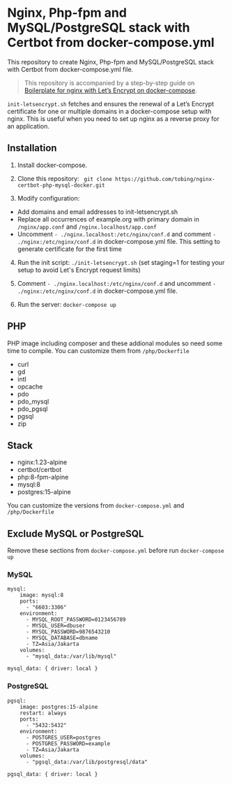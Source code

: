 # Nginx, Php-fpm and MySQL/PostgreSQL stack with Certbot from docker-compose.yml

This repository to create Nginx, Php-fpm and MySQL/PostgreSQL stack with Certbot from docker-compose.yml file.



> This repository is accompanied by a step-by-step guide on [Boilerplate for nginx with Let’s Encrypt on docker-compose](https://github.com/wmnnd/nginx-certbot).

```init-letsencrypt.sh``` fetches and ensures the renewal of a Let’s Encrypt certificate for one or multiple domains in a docker-compose setup with nginx. This is useful when you need to set up nginx as a reverse proxy for an application.

## Installation
1. Install docker-compose.

2. Clone this repository: ``` git clone https://github.com/tobing/nginx-certbot-php-mysql-docker.git```

3. Modify configuration:
- Add domains and email addresses to init-letsencrypt.sh
- Replace all occurrences of example.org with primary domain in ```/nginx/app.conf``` and ```/nginx.localhost/app.conf```
- Uncomment ```- ./nginx.localhost:/etc/nginx/conf.d``` and comment ```- ./nginx:/etc/nginx/conf.d``` in docker-compose.yml file. This setting to generate certificate for the first time
4. Run the init script: ```./init-letsencrypt.sh``` (set staging=1 for testing your setup to avoid Let's Encrypt request limits)

5. Comment ```- ./nginx.localhost:/etc/nginx/conf.d``` and uncomment ```- ./nginx:/etc/nginx/conf.d``` in docker-compose.yml file.
 
6. Run the server: ```docker-compose up```

## PHP
PHP image including composer and these addional modules so need some time to compile. You can customize them from ```/php/Dockerfile```
- curl
- gd
- intl
- opcache
- pdo
- pdo_mysql
- pdo_pgsql
- pgsql
- zip

## Stack
- nginx:1.23-alpine
- certbot/certbot
- php:8-fpm-alpine
- mysql:8
- postgres:15-alpine

You can customize the versions from ```docker-compose.yml``` and ```/php/Dockerfile```

## Exclude MySQL or PostgreSQL

Remove these sections from ```docker-compose.yml``` before run ```docker-compose up```
### MySQL
```
mysql:
    image: mysql:8
    ports:
      - "6603:3306"
    environment:
      - MYSQL_ROOT_PASSWORD=0123456789
      - MYSQL_USER=dbuser
      - MYSQL_PASSWORD=9876543210
      - MYSQL_DATABASE=dbname
      - TZ=Asia/Jakarta
    volumes:
      - "mysql_data:/var/lib/mysql" 
```

```
mysql_data: { driver: local }
```

### PostgreSQL
```
pgsql:
    image: postgres:15-alpine
    restart: always
    ports:
      - "5432:5432"
    environment:
      - POSTGRES_USER=postgres
      - POSTGRES_PASSWORD=example
      - TZ=Asia/Jakarta
    volumes:
      - "pgsql_data:/var/lib/postgresql/data" 
```

```
pgsql_data: { driver: local }
```
